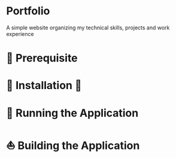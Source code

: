 # Portfolio
A simple website organizing my technical skills, projects and work experience

# :book: Prerequisite


# :hammer: Installation :wrench:


# :running: Running the Application


# :sailboat: Building the Application


